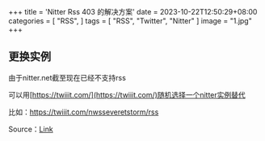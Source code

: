 +++
title = 'Nitter Rss 403 的解决方案'
date = 2023-10-22T12:50:29+08:00
categories = [
    "RSS",
]
tags = [
    "RSS",
    "Twitter",
    "Nitter"
]
image = "1.jpg"
+++

## 更换实例

由于nitter.net截至现在已经不支持rss

可以用[https://twiiit.com/](https://twiiit.com/)随机选择一个nitter实例替代

比如：https://twiiit.com/nwsseveretstorm/rss

Source：[Link](https://www.reddit.com/r/rss/comments/14wiof3/fyi_nitter_rss_feeds_working_again/ "Link")

